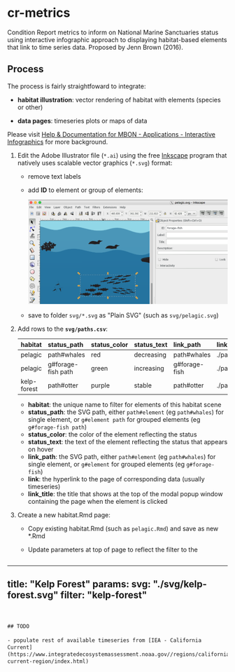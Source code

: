 # cr-metrics

Condition Report metrics to inform on National Marine Sanctuaries status using interactive infographic approach to displaying habitat-based elements that link to time series data. Proposed by Jenn Brown (2016).

## Process

The process is fairly straightfoward to integrate:

- **habitat illustration**: vector rendering of habitat with elements (species or other)

- **data pages**: timeseries plots or maps of data

Please visit [Help & Documentation for MBON - Applications - Interactive Infographics](https://marinebon.github.io/help/apps.html#interactive-infographics) for more background.

1. Edit the Adobe Illustrator file (`*.ai`) using the free [Inkscape](http://inkscape.org) program that natively uses scalable vector graphics (`*.svg`) format:
    - remove text labels
    - add **ID** to element or group of elements:
    
        ![](img/inkscape-screenshot_svg-id.png)
    - save to folder `svg/*.svg` as "Plain SVG" (such as `svg/pelagic.svg`)
    
2. Add rows to the **`svg/paths.csv`**:

    habitat     | status_path        | status_color | status_text | link_path     | link                   | link_title
    ------------|--------------------|--------------|-------------|---------------|------------------------|------------
    pelagic     | path#whales        | red          | decreasing  | path#whales   | ./pages/pinnipeds.html | Whales
    pelagic     | g#forage-fish path | green        | increasing  | g#forage-fish | ./pages/pinnipeds.html | Forage Fish
    kelp-forest | path#otter         | purple       | stable      | path#otter    | ./pages/pinnipeds.html | Sea Otters
    
    - **habitat**: the unique name to filter for elements of this habitat scene
    - **status_path**: the SVG path, either `path#element` (eg `path#whales`) for single element, or `g#element path` for grouped elements (eg `g#forage-fish path`)
    - **status_color**: the color of the element reflecting the status
    - **status_text**: the text of the element reflecting the status that appears on hover
    - **link_path**: the SVG path, either `path#element` (eg `path#whales`) for single element, or `g#element` for grouped elements (eg `g#forage-fish`)
    - **link**: the hyperlink to the page of corresponding data (usually timeseries)
    - **link_title**: the title that shows at the top of the modal popup window containing the page when the element is clicked

3. Create a new habitat.Rmd page:

    - Copy existing habitat.Rmd (such as `pelagic.Rmd`) and save as new *.Rmd
    - Update parameters at top of page to reflect the filter to the 
    
        ```yaml
---
title: "Kelp Forest"
params:
   svg:    "./svg/kelp-forest.svg"
   filter: "kelp-forest"
---
```

    
## TODO

- populate rest of available timeseries from [IEA - California Current](https://www.integratedecosystemassessment.noaa.gov//regions/california-current-region/index.html)


